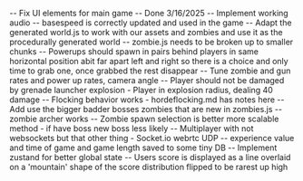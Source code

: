 -- Fix UI elements for main game -- Done 3/16/2025
-- Implement working audio 
-- basespeed is correctly updated and used in the game
-- Adapt the generated world.js to work with our assets and zombies and use it as the procedurally generated world
-- zombie.js needs to be broken up to smaller chunks
-- Powerups should spawn in pairs behind players in same horizontal position abit far apart left and right so there is a choice and only time to grab one, once grabbed the rest disappear
-- Tune zombie and gun rates and power up rates, camera angle
-- Player should not be damaged by grenade launcher explosion - Player in explosion radius, dealing 40 damage
-- Flocking behavior works - hordeflocking.md has notes here
-- Add use the bigger badder bosses zombies that are new in zombies.js
-- zombie archer works
-- Zombie spawn selection is better more scalable method - if have boss new boss less likely
-- Multiplayer with not websockets but that other thing - Socket.io webrtc UDP
-- experience value and  time of game and game length saved to some tiny DB
-- Implement zustand for better global state
-- Users score is displayed as a line overlaid on a 'mountain' shape of the score distribution flipped to be rarest up high
